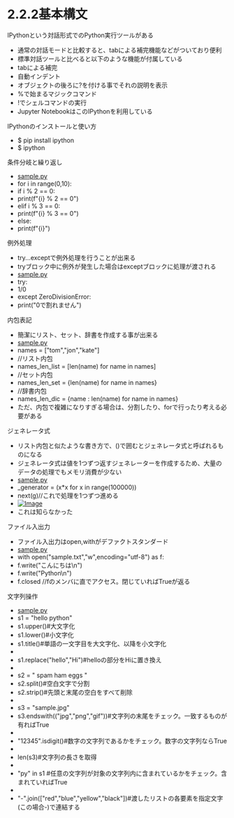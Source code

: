 # 2.2.2基本構文

IPythonという対話形式でのPython実行ツールがある<br>
* 通常の対話モードと比較すると、tabによる補完機能などがついており便利
* 標準対話ツールと比べると以下のような機能が付属している
* tabによる補完
* 自動インデント
* オブジェクトの後ろに?を付ける事でそれの説明を表示
* %で始まるマジックコマンド
* !でシェルコマンドの実行
* Jupyter NotebookはこのIPythonを利用している

IPythonのインストールと使い方<br>
* $ pip install ipython
* $ ipython

条件分岐と繰り返し<br>
* [sample.py](https://scrapbox.io/api/code/InoueStudying/2.2.2%E5%9F%BA%E6%9C%AC%E6%A7%8B%E6%96%87/sample.py)
* for i in range(0,10):
* if i % 2 == 0:
* print(f"{i} % 2 == 0")
* elif i % 3 == 0:
* print(f"{i} % 3 == 0")
* else:
* print(f"{i}")

例外処理<br>
* try...exceptで例外処理を行うことが出来る
* tryブロック中に例外が発生した場合はexceptブロックに処理が渡される
* [sample.py](https://scrapbox.io/api/code/InoueStudying/2.2.2%E5%9F%BA%E6%9C%AC%E6%A7%8B%E6%96%87/sample.py)
* try:
* 1/0
* except ZeroDivisionError:
* print("0で割れません")

内包表記<br>
* 簡潔にリスト、セット、辞書を作成する事が出来る
* [sample.py](https://scrapbox.io/api/code/InoueStudying/2.2.2%E5%9F%BA%E6%9C%AC%E6%A7%8B%E6%96%87/sample.py)
* names = ["tom","jon","kate"]
* //リスト内包
* names_len_list = [len(name) for name in names]
* //セット内包
* names_len_set = {len(name) for name in names}
* //辞書内包
* names_len_dic = {name : len(name) for name in names}
* ただ、内包で複雑になりすぎる場合は、分割したり、forで行ったり考える必要がある

ジェネレータ式<br>
* リスト内包と似たような書き方で、()で囲むとジェネレータ式と呼ばれるものになる
* ジェネレータ式は値を1つずつ返すジェネレーターを作成するため、大量のデータの処理でもメモリ消費が少ない
* [sample.py](https://scrapbox.io/api/code/InoueStudying/2.2.2%E5%9F%BA%E6%9C%AC%E6%A7%8B%E6%96%87/sample.py)
* _generator = (x*x for x in range(100000))
* next(g)//これで処理を1つずつ進める
* [![Image](https://gyazo.com/ed110272acf654fddb79c4c982f3d76f/thumb/1000)](https://gyazo.com/ed110272acf654fddb79c4c982f3d76f)
* これは知らなかった

ファイル入出力<br>
* ファイル入出力はopen,withがデファクトスタンダード
* [sample.py](https://scrapbox.io/api/code/InoueStudying/2.2.2%E5%9F%BA%E6%9C%AC%E6%A7%8B%E6%96%87/sample.py)
* with open("sample.txt","w",encoding="utf-8") as f:
* f.write("こんにちは\n")
* f.write("Python\n")
* f.closed //fのメンバに直でアクセス。閉じていればTrueが返る

文字列操作<br>
* [sample.py](https://scrapbox.io/api/code/InoueStudying/2.2.2%E5%9F%BA%E6%9C%AC%E6%A7%8B%E6%96%87/sample.py)
* s1 = "hello python"
* s1.upper()#大文字化
* s1.lower()#小文字化
* s1.title()#単語の一文字目を大文字化、以降を小文字化
*  
* s1.replace("hello","Hi")#helloの部分をHiに置き換え
*  
* s2 = " spam ham eggs "
* s2.split()#空白文字で分割
* s2.strip()#先頭と末尾の空白をすべて削除
*  
* s3 = "sample.jpg"
* s3.endswith(("jpg","png","gif"))#文字列の末尾をチェック。一致するものが有ればTrue
*  
* "12345".isdigit()#数字の文字列であるかをチェック。数字の文字列ならTrue
*  
* len(s3)#文字列の長さを取得
*  
* "py" in s1 #任意の文字列が対象の文字列内に含まれているかをチェック。含まれていればTrue
*  
* "-".join(["red","blue","yellow","black"])#渡したリストの各要素を指定文字(この場合-)で連結する

